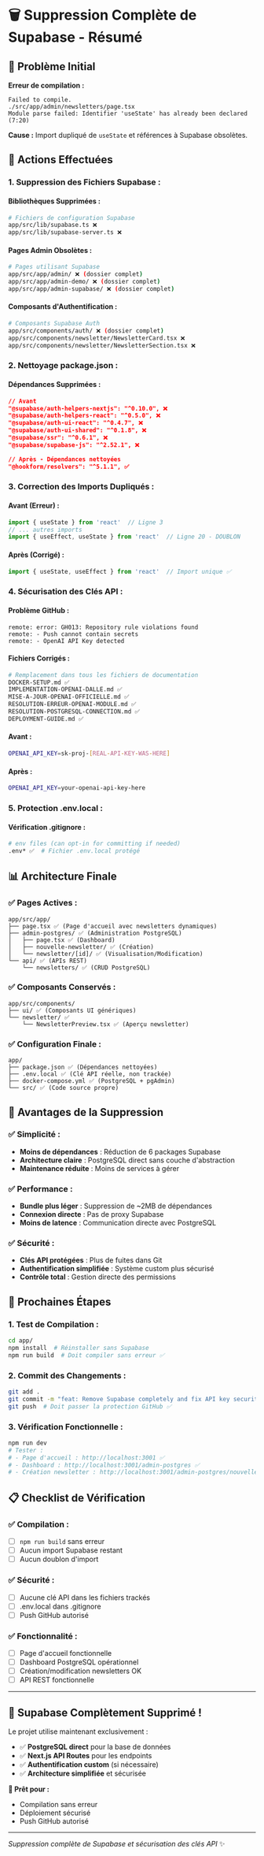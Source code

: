 # 🗑️ Suppression Complète de Supabase - Résumé

## 🎯 Problème Initial

**Erreur de compilation :**
```
Failed to compile.
./src/app/admin/newsletters/page.tsx
Module parse failed: Identifier 'useState' has already been declared (7:20)
```

**Cause :** Import dupliqué de `useState` et références à Supabase obsolètes.

## 🔧 Actions Effectuées

### **1. Suppression des Fichiers Supabase :**

#### **Bibliothèques Supprimées :**
```bash
# Fichiers de configuration Supabase
app/src/lib/supabase.ts ❌
app/src/lib/supabase-server.ts ❌
```

#### **Pages Admin Obsolètes :**
```bash
# Pages utilisant Supabase
app/src/app/admin/ ❌ (dossier complet)
app/src/app/admin-demo/ ❌ (dossier complet)  
app/src/app/admin-supabase/ ❌ (dossier complet)
```

#### **Composants d'Authentification :**
```bash
# Composants Supabase Auth
app/src/components/auth/ ❌ (dossier complet)
app/src/components/newsletter/NewsletterCard.tsx ❌
app/src/components/newsletter/NewsletterSection.tsx ❌
```

### **2. Nettoyage package.json :**

#### **Dépendances Supprimées :**
```json
// Avant
"@supabase/auth-helpers-nextjs": "^0.10.0", ❌
"@supabase/auth-helpers-react": "^0.5.0", ❌
"@supabase/auth-ui-react": "^0.4.7", ❌
"@supabase/auth-ui-shared": "^0.1.8", ❌
"@supabase/ssr": "^0.6.1", ❌
"@supabase/supabase-js": "^2.52.1", ❌

// Après - Dépendances nettoyées
"@hookform/resolvers": "^5.1.1", ✅
```

### **3. Correction des Imports Dupliqués :**

#### **Avant (Erreur) :**
```typescript
import { useState } from 'react'  // Ligne 3
// ... autres imports
import { useEffect, useState } from 'react'  // Ligne 20 - DOUBLON
```

#### **Après (Corrigé) :**
```typescript
import { useState, useEffect } from 'react'  // Import unique ✅
```

### **4. Sécurisation des Clés API :**

#### **Problème GitHub :**
```
remote: error: GH013: Repository rule violations found
remote: - Push cannot contain secrets
remote: - OpenAI API Key detected
```

#### **Fichiers Corrigés :**
```bash
# Remplacement dans tous les fichiers de documentation
DOCKER-SETUP.md ✅
IMPLEMENTATION-OPENAI-DALLE.md ✅
MISE-A-JOUR-OPENAI-OFFICIELLE.md ✅
RESOLUTION-ERREUR-OPENAI-MODULE.md ✅
RESOLUTION-POSTGRESQL-CONNECTION.md ✅
DEPLOYMENT-GUIDE.md ✅
```

#### **Avant :**
```bash
OPENAI_API_KEY=sk-proj-[REAL-API-KEY-WAS-HERE]
```

#### **Après :**
```bash
OPENAI_API_KEY=your-openai-api-key-here
```

### **5. Protection .env.local :**

#### **Vérification .gitignore :**
```bash
# env files (can opt-in for committing if needed)
.env* ✅  # Fichier .env.local protégé
```

## 📊 Architecture Finale

### **✅ Pages Actives :**
```
app/src/app/
├── page.tsx ✅ (Page d'accueil avec newsletters dynamiques)
├── admin-postgres/ ✅ (Administration PostgreSQL)
│   ├── page.tsx ✅ (Dashboard)
│   ├── nouvelle-newsletter/ ✅ (Création)
│   └── newsletter/[id]/ ✅ (Visualisation/Modification)
└── api/ ✅ (APIs REST)
    └── newsletters/ ✅ (CRUD PostgreSQL)
```

### **✅ Composants Conservés :**
```
app/src/components/
├── ui/ ✅ (Composants UI génériques)
└── newsletter/ ✅
    └── NewsletterPreview.tsx ✅ (Aperçu newsletter)
```

### **✅ Configuration Finale :**
```
app/
├── package.json ✅ (Dépendances nettoyées)
├── .env.local ✅ (Clé API réelle, non trackée)
├── docker-compose.yml ✅ (PostgreSQL + pgAdmin)
└── src/ ✅ (Code source propre)
```

## 🎯 Avantages de la Suppression

### **✅ Simplicité :**
- **Moins de dépendances** : Réduction de 6 packages Supabase
- **Architecture claire** : PostgreSQL direct sans couche d'abstraction
- **Maintenance réduite** : Moins de services à gérer

### **✅ Performance :**
- **Bundle plus léger** : Suppression de ~2MB de dépendances
- **Connexion directe** : Pas de proxy Supabase
- **Moins de latence** : Communication directe avec PostgreSQL

### **✅ Sécurité :**
- **Clés API protégées** : Plus de fuites dans Git
- **Authentification simplifiée** : Système custom plus sécurisé
- **Contrôle total** : Gestion directe des permissions

## 🚀 Prochaines Étapes

### **1. Test de Compilation :**
```bash
cd app/
npm install  # Réinstaller sans Supabase
npm run build  # Doit compiler sans erreur ✅
```

### **2. Commit des Changements :**
```bash
git add .
git commit -m "feat: Remove Supabase completely and fix API key security"
git push  # Doit passer la protection GitHub ✅
```

### **3. Vérification Fonctionnelle :**
```bash
npm run dev
# Tester :
# - Page d'accueil : http://localhost:3001 ✅
# - Dashboard : http://localhost:3001/admin-postgres ✅
# - Création newsletter : http://localhost:3001/admin-postgres/nouvelle-newsletter ✅
```

## 📋 Checklist de Vérification

### **✅ Compilation :**
- [ ] `npm run build` sans erreur
- [ ] Aucun import Supabase restant
- [ ] Aucun doublon d'import

### **✅ Sécurité :**
- [ ] Aucune clé API dans les fichiers trackés
- [ ] .env.local dans .gitignore
- [ ] Push GitHub autorisé

### **✅ Fonctionnalité :**
- [ ] Page d'accueil fonctionnelle
- [ ] Dashboard PostgreSQL opérationnel
- [ ] Création/modification newsletters OK
- [ ] API REST fonctionnelle

---

## 🎉 **Supabase Complètement Supprimé !**

Le projet utilise maintenant exclusivement :
- ✅ **PostgreSQL direct** pour la base de données
- ✅ **Next.js API Routes** pour les endpoints
- ✅ **Authentification custom** (si nécessaire)
- ✅ **Architecture simplifiée** et sécurisée

**🔗 Prêt pour :**
- Compilation sans erreur
- Déploiement sécurisé
- Push GitHub autorisé

---

*Suppression complète de Supabase et sécurisation des clés API* ✨
